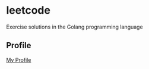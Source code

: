 # leetcode

Exercise solutions in the Golang programming language

## Profile

[My Profile](https://leetcode.com/u/dmpichugin/)
